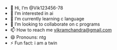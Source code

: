 - 👋 Hi, I’m @Vik123456-78
- 👀 I’m interested in ai
- 🌱 I’m currently learning c language
- 💞️ I’m looking to collaborate on c programs
- 📫 How to reach me vikramchandra@gmail.com
- 😄 Pronouns: ntg
- ⚡ Fun fact: i am a twin

<!---
Vik123456-78/Vik123456-78 is a ✨ special ✨ repository because its `README.md` (this file) appears on your GitHub profile.
You can click the Preview link to take a look at your changes.
--->
